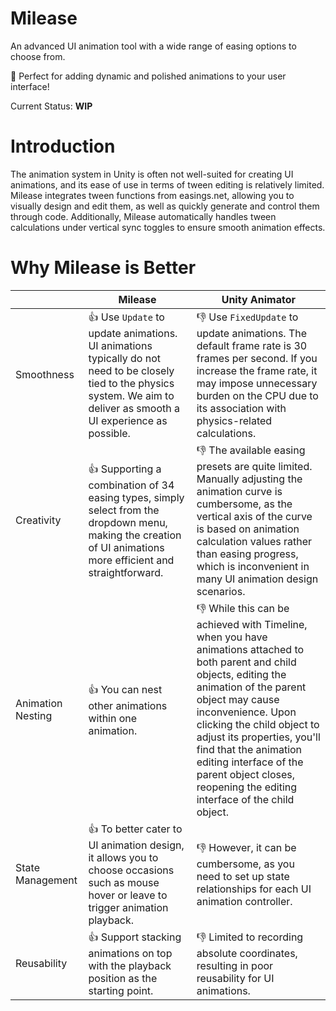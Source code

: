 # Milease

An advanced UI animation tool with a wide range of easing options to choose from. 

🎥 Perfect for adding dynamic and polished animations to your user interface! 

Current Status:  **WIP**

# Introduction

The animation system in Unity is often not well-suited for creating UI animations, and its ease of use in terms of tween editing is relatively limited. Milease integrates tween functions from easings.net, allowing you to visually design and edit them, as well as quickly generate and control them through code. Additionally, Milease automatically handles tween calculations under vertical sync toggles to ensure smooth animation effects.

# Why Milease is Better

|                   | Milease                                                      | Unity Animator                                               |
| ----------------- | ------------------------------------------------------------ | ------------------------------------------------------------ |
| Smoothness        | 👍 Use `Update` to update animations. UI animations typically do not need to be closely tied to the physics system. We aim to deliver as smooth a UI experience as possible. | 👎 Use `FixedUpdate` to update animations. The default frame rate is 30 frames per second. If you increase the frame rate, it may impose unnecessary burden on the CPU due to its association with physics-related calculations. |
| Creativity        | 👍 Supporting a combination of 34 easing types, simply select from the dropdown menu, making the creation of UI animations more efficient and straightforward. | 👎 The available easing presets are quite limited. Manually adjusting the animation curve is cumbersome, as the vertical axis of the curve is based on animation calculation values rather than easing progress, which is inconvenient in many UI animation design scenarios. |
| Animation Nesting | 👍 You can nest other animations within one animation.        | 👎 While this can be achieved with Timeline, when you have animations attached to both parent and child objects, editing the animation of the parent object may cause inconvenience. Upon clicking the child object to adjust its properties, you'll find that the animation editing interface of the parent object closes, reopening the editing interface of the child object. |
| State Management  | 👍 To better cater to UI animation design, it allows you to choose occasions such as mouse hover or leave to trigger animation playback. | 👎 However, it can be cumbersome, as you need to set up state relationships for each UI animation controller. |
| Reusability       | 👍 Support stacking animations on top with the playback position as the starting point. | 👎 Limited to recording absolute coordinates, resulting in poor reusability for UI animations. |